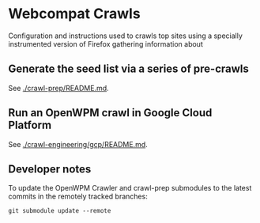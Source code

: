 # Webcompat Crawls

Configuration and instructions used to crawls top sites using a specially instrumented version of Firefox gathering information about 

## Generate the seed list via a series of pre-crawls

See [./crawl-prep/README.md](./crawl-prep/README.md).

## Run an OpenWPM crawl in Google Cloud Platform

See [./crawl-engineering/gcp/README.md](./crawl-engineering/gcp/README.md).

## Developer notes

To update the OpenWPM Crawler and crawl-prep submodules to the latest commits in the remotely tracked branches:

```
git submodule update --remote
```
